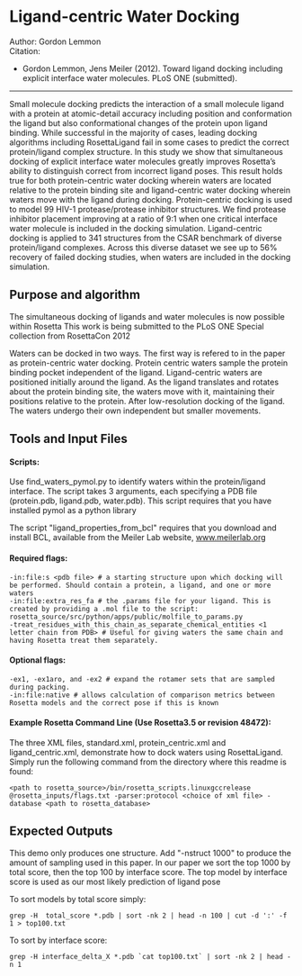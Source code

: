 Ligand-centric Water Docking
============================

Author: Gordon Lemmon  
Citation:
* Gordon Lemmon, Jens Meiler (2012). Toward ligand docking including explicit 
  interface water molecules. PLoS ONE (submitted).

---

Small molecule docking predicts the interaction of a small molecule ligand with 
a protein at atomic-detail accuracy including position and conformation the 
ligand but also conformational changes of the protein upon ligand binding. 
While successful in the majority of cases, leading docking algorithms including 
RosettaLigand fail in some cases to predict the correct protein/ligand complex 
structure. In this study we show that simultaneous docking of explicit 
interface water molecules greatly improves Rosetta’s ability to distinguish 
correct from incorrect ligand poses. This result holds true for both 
protein-centric water docking wherein waters are located relative to the 
protein binding site and ligand-centric water docking wherein waters move with 
the ligand during docking. Protein-centric docking is used to model 99 HIV-1 
protease/protease inhibitor structures. We find protease inhibitor placement 
improving at a ratio of 9:1 when one critical interface water molecule is 
included in the docking simulation. Ligand-centric docking is applied to 341 
structures from the CSAR benchmark of diverse protein/ligand complexes. Across 
this diverse dataset we see up to 56% recovery of failed docking studies, when 
waters are included in the docking simulation.

Purpose and algorithm
---------------------

The simultaneous docking of ligands and water molecules is now possible within Rosetta
This work is being submitted to the PLoS ONE Special collection from RosettaCon 2012

Waters can be docked in two ways. The first way is refered to in the paper as protein-centric 
water docking. Protein centric waters sample the protein binding pocket independent of the ligand.
Ligand-centric waters are positioned initially around the ligand. As the ligand translates and
rotates about the protein binding site, the waters move with it, maintaining their positions relative
to the protein. After low-resolution docking of the ligand. The waters undergo their own independent
but smaller movements.

Tools and Input Files
---------------------

#### Scripts:

Use find_waters_pymol.py to identify waters within the protein/ligand interface. The script
takes 3 arguments, each specifying a PDB file (protein.pdb, ligand.pdb, water.pdb).
This script requires that you have installed pymol as a python library

The script "ligand_properties_from_bcl" requires that you download and install BCL,
available from the Meiler Lab website, www.meilerlab.org

#### Required flags:

    -in:file:s <pdb file> # a starting structure upon which docking will be performed. Should contain a protein, a ligand, and one or more waters
    -in:file:extra_res_fa # the .params file for your ligand. This is created by providing a .mol file to the script: rosetta_source/src/python/apps/public/molfile_to_params.py
    -treat_residues_with_this_chain_as_separate_chemical_entities <1 letter chain from PDB> # Useful for giving waters the same chain and having Rosetta treat them separately.

#### Optional flags:

    -ex1, -ex1aro, and -ex2 # expand the rotamer sets that are sampled during packing.
    -in:file:native # allows calculation of comparison metrics between Rosetta models and the correct pose if this is known

#### Example Rosetta Command Line (Use Rosetta3.5 or revision 48472):

The three XML files, standard.xml, protein_centric.xml and ligand_centric.xml, demonstrate how to dock waters using
RosettaLigand. Simply run the following command from the directory where this readme is found:

    <path to rosetta_source>/bin/rosetta_scripts.linuxgccrelease @rosetta_inputs/flags.txt -parser:protocol <choice of xml file> -database <path to rosetta_database>

Expected Outputs
----------------

This demo only produces one structure. Add "-nstruct 1000" to produce the amount of sampling used in this paper.
In our paper we sort the top 1000 by total score, then the top 100 by interface score. The top model by interface
score is used as our most likely prediction of ligand pose

To sort models by total score simply:

    grep -H  total_score *.pdb | sort -nk 2 | head -n 100 | cut -d ':' -f 1 > top100.txt

To sort by interface score:

    grep -H interface_delta_X *.pdb `cat top100.txt` | sort -nk 2 | head -n 1
